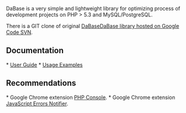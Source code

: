 DaBase is a very simple and lightweight library for optimizing process of development projects on PHP > 5.3 and MySQL/PostgreSQL.

There is a GIT clone of original <a href="http://code.google.com/p/dabase">DaBaseDaBase library hosted on Google Code SVN</a>.

<h2>Documentation</h2>
  * <a href="https://github.com/barbushin/dabase/wiki/User-Guide">User Guide</a>
  * <a href="https://github.com/barbushin/dabase/wiki/Usage-Examples">Usage Examples</a>

<h2>Recommendations</h2>
  * Google Chrome extension <a href="http://goo.gl/b10YF">PHP Console</a>.
  * Google Chrome extension <a href="http://goo.gl/kNix9">JavaScript Errors Notifier</a>.